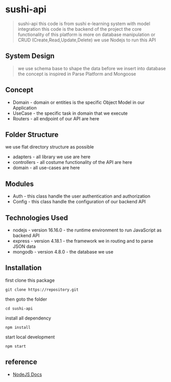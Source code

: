 # sushi-api

> sushi-api this code is from sushi e-learning system with model integration
> this code is the backend of the project
> the core functionality of this platform is more on database manipulation or CRUD (Create,Read,Update,Delete)
> we use Nodejs to run this API

## System Design

> we use schema base to shape the data before we insert into database
> the concept is inspired in Parse Platform and Mongoose

## Concept

* Domain - domain or entities is the specific Object Model in our Application
* UseCase - the specific task in domain that we execute
* Routers - all endpoint of our API are here

## Folder Structure

we use flat directory structure as possible

* adapters - all library we use are here
* controllers - all costume functionality of the API are here
* domain - all use-cases are here

## Modules

* Auth - this class handle the user authentication and authorization
* Config - this class handle the configuration of our backend API

## Technologies Used

- nodejs - version 16.16.0 - the runtime environment to run JavaScript as backend API
- express - version 4.18.1 - the framework we in routing and to parse JSON data
- mongodb - version 4.8.0 - the database we use

## Installation

first clone this package

```
git clone https://repository.git
```

then goto the folder

```
cd sushi-api
```

install all dependency

```
npm install
```


start local development

```
npm start
```

## reference

* [NodeJS Docs](https://nodejs.org/en/docs/)

